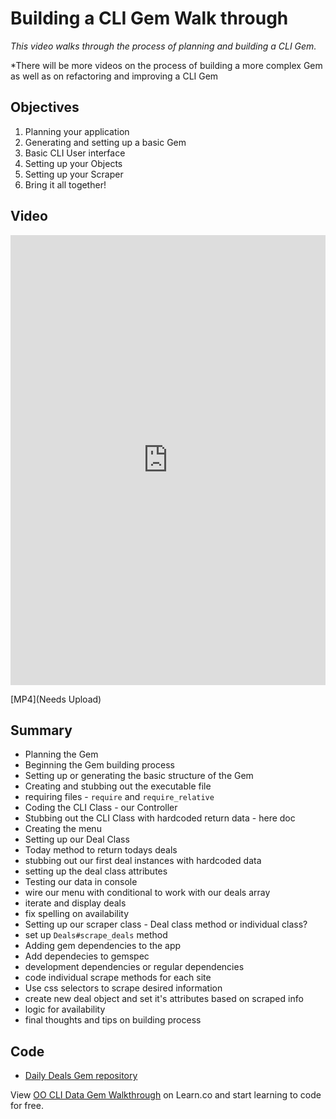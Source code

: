 # Building a CLI Gem Walk through
​*This video walks through the process of planning and building a CLI Gem.*​

*There will be more videos on the process of building a more complex Gem as well as on refactoring and improving a CLI Gem

## Objectives

1. Planning your application
2. Generating and setting up a basic Gem
3. Basic CLI User interface
4. Setting up your Objects
5. Setting up your Scraper
6. Bring it all together!


## Video

<iframe width="100%" height="720" src="https://www.youtube.com/embed/_lDExWIhYKI?rel=0&amp;showinfo=0" frameborder="0" allowfullscreen></iframe>

[MP4](Needs Upload)


## Summary

* Planning the Gem
* Beginning the Gem building process
 * Setting up or generating the basic structure of the Gem
 * Creating and stubbing out the executable file 
* requiring files - `require` and `require_relative`
* Coding the CLI Class - our Controller
 * Stubbing out the CLI Class with hardcoded return data - here doc 
 * Creating the menu
* Setting up our Deal Class
 * Today method to return todays deals
 * stubbing out our first deal instances with hardcoded data
 * setting up the deal class attributes
* Testing our data in console
* wire our menu with conditional to work with our deals array
 * iterate and display deals
 * fix spelling on availability
* Setting up our scraper class - Deal class method or individual class?
 * set up `Deals#scrape_deals` method
* Adding gem dependencies to the app
 * Add dependecies to gemspec
 * development dependencies or regular dependencies
* code individual scrape methods for each site
 * Use css selectors to scrape desired information
 * create new deal object and set it's attributes based on scraped info
 * logic for availability
* final thoughts and tips on building process

## Code

- [Daily Deals Gem repository](https://github.com/learn-co-curriculum/daily_deal)
<p class='util--hide'>View <a href='https://learn.co/lessons/oo-cli-data-gem-walkthrough'>OO CLI Data Gem Walkthrough</a> on Learn.co and start learning to code for free.</p>

